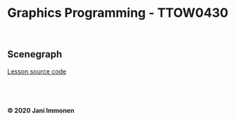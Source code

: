 # Graphics Programming - TTOW0430

&nbsp;
## **Scenegraph**

[Lesson source code](../source/lesson03/)

&nbsp;
----
**© 2020 Jani Immonen**

